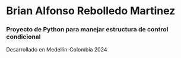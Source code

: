 # Brian Alfonso Rebolledo Martinez 
### Proyecto de Python para manejar estructura de control condicional
Desarrollado en Medellín-Colombia 2024
